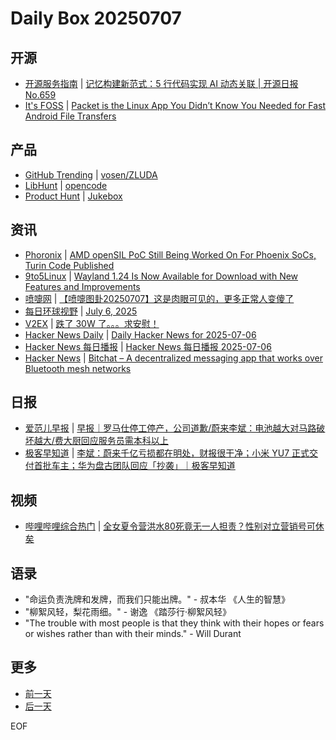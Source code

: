 # Daily Box 20250707

## 开源
- [开源服务指南](https://osguider.com/blog/) | [记忆构建新范式：5 行代码实现 AI 动态关联 | 开源日报 No.659](https://osguider.com/blog/post/daily/daily-659/)
- [It's FOSS](https://itsfoss.com/) | [Packet is the Linux App You Didn’t Know You Needed for Fast Android File Transfers](https://itsfoss.com/linux-android-file-transfer/)

## 产品
- [GitHub Trending](https://github.com/trending?since=daily) | [vosen/ZLUDA](https://github.com/vosen/ZLUDA)
- [LibHunt](https://www.libhunt.com/) | [opencode](https://www.libhunt.com/r/opencode)
- [Product Hunt](https://www.producthunt.com) | [Jukebox](https://www.producthunt.com/products/jukebox-6)

## 资讯
- [Phoronix](https://www.phoronix.com/) | [AMD openSIL PoC Still Being Worked On For Phoenix SoCs, Turin Code Published](https://www.phoronix.com/news/AMD-openSIL-Phoenix-Turin-2025)
- [9to5Linux](https://9to5linux.com/) | [Wayland 1.24 Is Now Available for Download with New Features and Improvements](https://9to5linux.com/wayland-1-24-is-now-available-for-download-with-new-features-and-improvements)
- [喷嚏网](http://www.dapenti.com/blog/blog.asp?subjectid=70&name=xilei) | [【喷嚏图卦20250707】这是肉眼可见的，更多正常人变傻了](http://www.dapenti.com/blog/more.asp?name=xilei&id=186966)
- [每日环球视野](https://idai.ly/) | [July 6, 2025](http://m.idai.ly/se/a193iG?1751731200)
- [V2EX](https://www.v2ex.com/) | [跌了 30W 了。。。求安慰！](https://www.v2ex.com/t/1143551)
- [Hacker News Daily](https://www.daemonology.net/hn-daily/) | [Daily Hacker News for 2025-07-06](https://www.daemonology.net/hn-daily/2025-07-06.html)
- [Hacker News 每日播报](https://hacker-news.agi.li/) | [Hacker News 每日播报 2025-07-06](https://hacker-news.agi.li/post/2025-07-06)
- [Hacker News](https://news.ycombinator.com/front) | [Bitchat – A decentralized messaging app that works over Bluetooth mesh networks](https://news.ycombinator.com/item?id=44485342)

## 日报
- [爱范儿早报](https://www.ifanr.com/category/ifanrnews) | [早报｜罗马仕停工停产，公司道歉/蔚来李斌：电池越大对马路破坏越大/费大厨回应服务员需本科以上](https://www.ifanr.com/1629875)
- [极客早知道](https://www.geekpark.net/column/74) | [李斌：蔚来千亿亏损都在明处，财报很干净；小米 YU7 正式交付首批车主；华为盘古团队回应「抄袭」｜极客早知道 ](https://www.geekpark.net/news/351230)

## 视频
- [哔哩哔哩综合热门](https://www.bilibili.com/v/popular/all/) | [全女夏令营洪水80死竟无一人担责？性别对立营销号可休矣](https://b23.tv/BV1dt3yzwEFf)

## 语录
- "命运负责洗牌和发牌，而我们只能出牌。" - 叔本华 《人生的智慧》
- "柳絮风轻，梨花雨细。" - 谢逸 《踏莎行·柳絮风轻》
- "The trouble with most people is that they think with their hopes or fears or wishes rather than with their minds." - Will Durant

## 更多
- [前一天](daily-box-20250706.md)
- [后一天](daily-box-20250708.md)

EOF